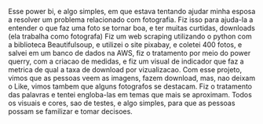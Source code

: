 Esse power bi, e algo simples, em que estava tentando ajudar minha esposa a resolver um problema relacionado com fotografia.
Fiz isso para ajuda-la a entender o que faz uma foto se tornar boa, e ter muitas curtidas, downloads (ela trabalha como fotografa)
Fiz um web scraping utilizando o python com a biblioteca Beautifulsoup, e utilizei o site pixabay, e coletei 400 fotos, e salvei em um banco de dados na AWS, fiz o tratamento por meio do power querry, com a criacao de medidas, e fiz um visual de indicador que faz a metrica de qual a taxa de download por vizualizacao.
Com esse projeto, vimos que as pessoas veem as imagens, fazem download, mas, nao deixam o Like, vimos tambem que alguns fotografos se destacam.
Fiz o tratamento das palavras e tentei engloba-las em temas que mais se aproximam.
Todos os visuais e cores, sao de testes, e algo simples, para que as pessoas possam se familizar e tomar decisoes.
